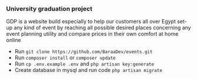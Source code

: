### University graduation project

GDP is a website build especially to help our customers all over Egypt set-up any kind of event by reaching all possible desired places concerning any event planning utility and compare prices in their own comfort at home online


- Run `git clone https://github.com/BaraaDev/events.git`
- Run `composer install` or `composer update`
- Run `cp .env.example .env` and `php artisan key:generate`
- Create database in mysql and run code `php artisan migrate`
